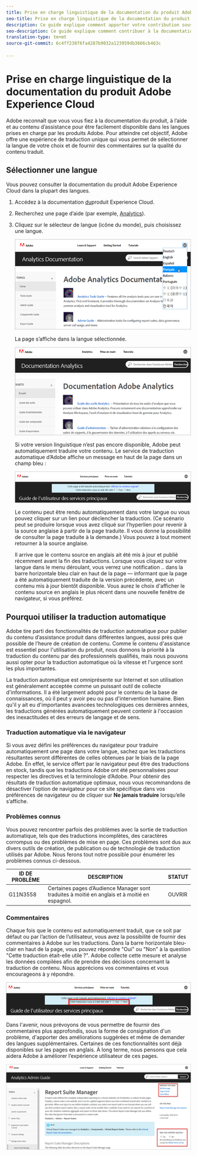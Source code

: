 ```yaml
---
title: Prise en charge linguistique de la documentation du produit Adobe Experience Cloud
seo-title: Prise en charge linguistique de la documentation du produit Adobe Experience Cloud
description: Ce guide explique comment apporter votre contribution sous la forme de suggestions et d’ajouts sur le site de documentation Adobe.
seo-description: Ce guide explique comment contribuer à la documentation technique [!UICONTROL Adobe Experience Cloud].
translation-type: tm+mt
source-git-commit: 6c4ff238f6fa4287b9032a123959db3666cb463c

---
```



# Prise en charge linguistique de la documentation du produit Adobe Experience Cloud

Adobe reconnaît que vous vous fiez à la documentation du produit, à l’aide et au contenu d’assistance pour être facilement disponible dans les langues prises en charge par les produits Adobe. Pour atteindre cet objectif, Adobe offre une expérience de traduction unique qui vous permet de sélectionner la langue de votre choix et de fournir des commentaires sur la qualité du contenu traduit.

## Sélectionner une langue

Vous pouvez consulter la documentation du produit Adobe Experience Cloud dans la plupart des langues.

1. Accédez à la documentation [du](https://helpx.adobe.com/support/experience-cloud.html)produit Experience Cloud.

1. Recherchez une page d’aide (par exemple, [Analytics](https://docs.adobe.com/content/help/en/analytics/landing/home.html)).

1. Cliquez sur le sélecteur de langue (icône du monde), puis choisissez une langue.

   ![Sélecteur de langue](assets/language-dropdown.png)

   La page s’affiche dans la langue sélectionnée.

   ![Page traduite](assets/french.png)

   Si votre version linguistique n’est pas encore disponible, Adobe peut automatiquement traduire votre contenu. Le service de traduction automatique d’Adobe affiche un message en haut de la page dans un champ bleu :

   ![Message de traduction](assets/machine-translation-message.png)

   Le contenu peut être rendu automatiquement dans votre langue ou vous pouvez cliquer sur un lien pour déclencher la traduction. (Ce scénario peut se produire lorsque vous avez cliqué sur l’hyperlien pour revenir à la source anglaise à partir de la page traduite. Il vous donne la possibilité de consulter la page traduite à la demande.) Vous pouvez à tout moment retourner à la source anglaise.

   Il arrive que le contenu source en anglais ait été mis à jour et publié récemment avant la fin des traductions. Lorsque vous cliquez sur votre langue dans le menu déroulant, vous verrez une notification .. dans la barre horizontale bleu clair en haut de la page — informant que la page a été automatiquement traduite de la version précédente, avec un contenu mis à jour bientôt disponible. Vous aurez le choix d'afficher le contenu source en anglais le plus récent dans une nouvelle fenêtre de navigateur, si vous préférez.

## Pourquoi utiliser la traduction automatique

Adobe tire parti des fonctionnalités de traduction automatique pour publier du contenu d’assistance produit dans différentes langues, aussi près que possible de l’heure de création de contenu. Comme le contenu d'assistance est essentiel pour l'utilisation du produit, nous donnons la priorité à la traduction du contenu par des professionnels qualifiés, mais nous pouvons aussi opter pour la traduction automatique où la vitesse et l'urgence sont les plus importantes.

La traduction automatique est omniprésente sur Internet et son utilisation est généralement acceptée comme un puissant outil de collecte d'informations. Il a été largement adopté pour le contenu de la base de connaissances, où il peut y avoir peu ou pas d'intervention humaine. Bien qu'il y ait eu d'importantes avancées technologiques ces dernières années, les traductions générées automatiquement peuvent contenir à l'occasion des inexactitudes et des erreurs de langage et de sens.

### Traduction automatique via le navigateur

Si vous avez défini les préférences du navigateur pour traduire automatiquement une page dans votre langue, sachez que les traductions résultantes seront différentes de celles obtenues par le biais de la page Adobe. En effet, le service offert par le navigateur peut être des traductions en stock, tandis que les traductions Adobe ont été personnalisées pour respecter les directives et la terminologie d’Adobe. Pour obtenir des résultats de traduction automatique optimaux, nous vous recommandons de désactiver l’option de navigateur pour ce site spécifique dans vos préférences de navigateur ou de cliquer sur **Ne jamais traduire** lorsqu’elle s’affiche.

### Problèmes connus

Vous pouvez rencontrer parfois des problèmes avec la sortie de traduction automatique, tels que des traductions incomplètes, des caractères corrompus ou des problèmes de mise en page. Ces problèmes sont dus aux divers outils de création, de publication ou de technologie de traduction utilisés par Adobe. Nous ferons tout notre possible pour énumérer les problèmes connus ci-dessous.

| **ID DE PROBLÈME** | **DESCRIPTION** | **STATUT** |
|--------------|-------------------------------------------------------------------------------------|------------|
| G11N3558 | Certaines pages d’Audience Manager sont traduites à moitié en anglais et à moitié en espagnol. | OUVRIR |

### Commentaires 

Chaque fois que le contenu est automatiquement traduit, que ce soit par défaut ou par l’action de l’utilisateur, vous avez la possibilité de fournir des commentaires à Adobe sur les traductions. Dans la barre horizontale bleu-clair en haut de la page, vous pouvez répondre "Oui" ou "Non" à la question "Cette traduction était-elle utile ?". Adobe collecte cette mesure et analyse les données compilées afin de prendre des décisions concernant la traduction de contenu. Nous apprécions vos commentaires et vous encourageons à y répondre.

![Commentaires ](assets/machine-translation-feedback.png)

Dans l'avenir, nous prévoyons de vous permettre de fournir des commentaires plus approfondis, sous la forme de consignation d'un problème, d'apporter des améliorations suggérées et même de demander des langues supplémentaires. Certaines de ces fonctionnalités sont déjà disponibles sur les pages en anglais. À long terme, nous pensons que cela aidera Adobe à améliorer l’expérience utilisateur de ces pages.

![Améliorer cette page](assets/feedback.png)
